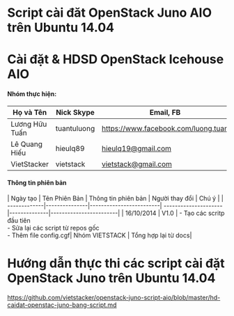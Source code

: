 Script cài đăt OpenStack Juno AIO trên Ubuntu 14.04
=========================

# Cài đặt & HDSD OpenStack Icehouse AIO
#### Nhóm thực hiện:

| Họ và Tên        | Nick Skype | Email, FB | 
|------------------|------------|-------|
|Lương Hữu Tuấn     | tuantuluong | https://www.facebook.com/luong.tuan |
|Lê Quang Hiếu   | hieulq89 | hieulq19@gmail.com |
| VietStacker      | vietstack  | vietstack@gmail.com

#### Thông tin phiên bản

| Ngày tạo	   | Tên Phiên Bản |   Thông tin phiên bản   | Người thay đổi       |               Chú ý               |
| -------------|---------------|-------------------------| ---------------------|--------------|------------------------| 
| 16/10/2014  |    V1.0   | - Tạo các scritp đầu tiên <br> - Sửa lại các script từ repos gốc <br> - Thêm file config.cgf| Nhóm VIETSTACK | Tổng hợp lại từ docs|




# Hướng dẫn thực thi các script cài đặt OpenStack Juno trên Ubuntu 14.04

https://github.com/vietstacker/openstack-juno-script-aio/blob/master/hd-caidat-openstac-juno-bang-script.md

